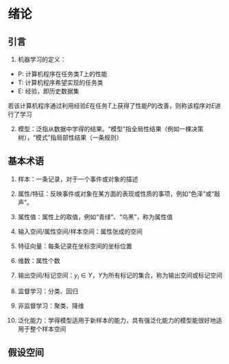 # 绪论

## 引言

1.  机器学习的定义：

- P: 计算机程序在任务类$T$上的性能
- T: 计算机程序希望实现的任务类
- E: 经验，即历史数据集

若该计算机程序通过利用经验$E$在任务$T$上获得了性能$P$的改善，则称该程序对$E$进行了学习

2. 模型：泛指从数据中学得的结果。“模型”指全局性结果（例如一棵决策树），“模式”指局部性结果（一条规则）

## 基本术语
1. 样本：一条记录，对于一个事件或对象的描述

2. 属性/特征：反映事件或对象在某方面的表现或性质的事项，例如“色泽”或“敲声”。

3. 属性值：属性上的取值，例如“青绿”、“乌黑”，称为属性值

4. 输入空间/属性空间/样本空间：属性张成的空间

5. 特征向量：每条记录在坐标空间的坐标位置

6. 维数：属性个数

7. 输出空间/标记空间：$y_i\in Y$，$Y$为所有标记的集合，称为输出空间或标记空间

8. 监督学习：分类、回归

9. 非监督学习：聚类、降维

10. 泛化能力：学得模型适用于新样本的能力，具有强泛化能力的模型能很好地适用于整个样本空间


## 假设空间
